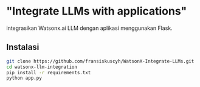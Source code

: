 <h1 style:"text-align:center">"Integrate LLMs with applications"</h1>


<p>integrasikan Watsonx.ai LLM dengan aplikasi menggunakan Flask.</p>

## Instalasi
```bash
git clone https://github.com/fransiskuscyh/WatsonX-Integrate-LLMs.git
cd watsonx-llm-integration
pip install -r requirements.txt
python app.py
